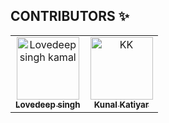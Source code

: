 ## CONTRIBUTORS ✨

<table>
  <!-- Use not more than 7 entries in a single Row -->
  <tr>
    <td align="center">
        <a href="https://github.com/ankitsangwan1999">
            <img src="https://avatars.githubusercontent.com/u/34393512?v=4" width="100px;" alt="Lovedeep singh kamal"/>
            <br />
            <sub>
                <b>Lovedeep singh </b>
            </sub>
        </a>
        <br />
    </td>
    <td align="center">
        <a href="https://github.com/kunal2812">
            <img src="https://avatars.githubusercontent.com/u/59749539?v=4" width="100px;" alt="KK"/>
            <br />
            <sub>
                <b>Kunal Katiyar </b>
            </sub>
        </a>
        <br />
    </td>
  </tr>
  
  
</table>

